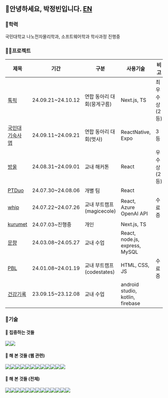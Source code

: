 ## 👋안녕하세요, 박정빈입니다.  [EN](https://github.com/obb8923/obb8923/blob/main/README_EN.md)
### 🏫학력 
국민대학교 나노전자물리학과, 소프트웨어학과 학사과정 진행중
### 🧑‍💻프로젝트
<table>
  <thead>
    <tr>
      <th>제목</th>
      <th>기간</th>
      <th>구분</th>
      <th>사용기술</th>
      <th>비고</th>
    </tr>
  </thead>
  <tbody>
     <tr>
      <td><a href="https://github.com/team-tokpik/tokpik-fe">톡픽</a></td>
      <td>24.09.21~24.10.12</td>
      <td>연합 동아리 대회(뭉게구름)</td>
      <td>Next.js, TS</td>
      <td>최우수상(2등)</td>
    </tr>
    <tr>
      <td><a href="https://github.com/kookmin-lion-teams/Dormitory-App-Front">국민대 기숙사 앱</a></td>
      <td>24.09.11~24.09.21</td>
      <td>연합 동아리 대회(멋사)</td>
      <td>ReactNative, Expo</td>
      <td>3등</td>
    </tr>
     <tr>
      <td><a href="https://github.com/Ragohalttae-Develop-Halgeol/rdh-frontend">방울</a></td>
      <td>24.08.31~24.09.01</td>
      <td>교내 해커톤</td>
      <td>React</td>
      <td>우수상(2등)</td>
    </tr>
    <tr>
      <td><a href="https://github.com/kookmin-lion-teams/Front">PTDuo</a></td>
      <td>24.07.30~24.08.06</td>
      <td>개별 팀</td>
      <td>React</td>
      <td></td>
    </tr>
    <tr>
      <td><a href="https://github.com/obb8923/whip">whip</a></td>
      <td>24.07.22~24.07.26</td>
      <td>교내 부트캠프(magicecole)</td>
      <td>React, Azure OpenAI API</td><td>수료증</td>
    </tr>
    <tr>
      <td><a href="https://github.com/obb8923/kurumet">kurumet</a></td>
      <td>24.07.03~진행중</td>
      <td>개인</td>
      <td>Next.js, TS</td><td></td>
    </tr>
     <tr>
      <td><a href="https://github.com/obb8923/capstone-2024-43">문향</a></td>
      <td>24.03.08~24.05.27</td>
      <td>교내 수업</td>
      <td>React, node.js, express, MySQL</td><td></td>
    </tr>
    <tr>
      <td><a href="https://github.com/obb8923/PBL">PBL</a></td>
      <td>24.01.08~24.01.19</td>
      <td>교내 부트캠프(codestates)</td>
      <td>HTML, CSS, JS</td><td>수료증</td>
    </tr>
    <tr>
      <td><a href="https://github.com/obb8923/Team7App">건강기록</a></td>
      <td>23.09.15~23.12.08</td>
      <td>교내 수업</td>
      <td>android studio, kotlin, firebase</td><td></td>
    </tr>
  </tbody>
</table>

### 🧩기술
#### 🔭 집중하는 것들
<img src="https://img.shields.io/badge/React-20232A?style=for-the-badge&logo=react&logoColor=61DAFB"><img src="https://img.shields.io/badge/javascript-F7DF1E?style=for-the-badge&logo=javascript&logoColor=white">

#### 🌱 해 본 것들 (웹 관련)
<img src="https://img.shields.io/badge/CSS-239120?&style=for-the-badge&logo=css3&logoColor=white"><img src="https://img.shields.io/badge/JavaScript-F7DF1E?style=for-the-badge&logo=JavaScript&logoColor=white"><img src="https://img.shields.io/badge/Node.js-43853D?style=for-the-badge&logo=node.js&logoColor=white"><img src="https://img.shields.io/badge/TypeScript-007ACC?style=for-the-badge&logo=typescript&logoColor=white"><img src="https://img.shields.io/badge/Express.js-404D59?style=for-the-badge"><img src="https://img.shields.io/badge/React-20232A?style=for-the-badge&logo=react&logoColor=61DAFB"><img src="https://img.shields.io/badge/Tailwind_CSS-38B2AC?style=for-the-badge&logo=tailwind-css&logoColor=white"><img src="https://img.shields.io/badge/React_Router-CA4245?style=for-the-badge&logo=react-router&logoColor=white"><img src="https://img.shields.io/badge/Next.js-000?logo=nextdotjs&logoColor=fff&style=for-the-badge"><img src="https://img.shields.io/badge/vanillaextract-F1007E?logo=vanillaextract&logoColor=fff&style=for-the-badge"><img src="https://img.shields.io/badge/zustand-F3DF49?logo=zustand&logoColor=fff&style=for-the-badge"><img src="https://img.shields.io/badge/StoryBook-FF4785?logo=StoryBook&logoColor=fff&style=for-the-badge">



#### 🌱 해 본 것들 (전체)
<img src="https://img.shields.io/badge/Python-14354C?style=for-the-badge&logo=python&logoColor=white"><img src="https://img.shields.io/badge/C%2B%2B-00599C?style=for-the-badge&logo=c%2B%2B&logoColor=white"><img src="https://img.shields.io/badge/Java-ED8B00?style=for-the-badge&logo=openjdk&logoColor=white"><img src="https://img.shields.io/badge/Kotlin-0095D5?&style=for-the-badge&logo=kotlin&logoColor=white"><img src="https://img.shields.io/badge/MySQL-00000F?style=for-the-badge&logo=mysql&logoColor=white"><img src="https://img.shields.io/badge/Amazon_AWS-232F3E?style=for-the-badge&logo=amazon-aws&logoColor=white"><img src="https://img.shields.io/badge/Vercel-000000?style=for-the-badge&logo=vercel&logoColor=white"><img src="https://img.shields.io/badge/Firebase-039BE5?style=for-the-badge&logo=Firebase&logoColor=white"><img src="https://img.shields.io/badge/eslint-3A33D1?style=for-the-badge&logo=eslint&logoColor=white"><img src="https://img.shields.io/badge/prettier-1A2C34?style=for-the-badge&logo=prettier&logoColor=F7BA3E"><img src="https://img.shields.io/badge/Qiskit-%236929C4.svg?style=for-the-badge&logo=Qiskit&logoColor=white"><img src="https://img.shields.io/badge/ReactNative-20232A?style=for-the-badge&logo=reactnative&logoColor=61DAFB"><img src="https://img.shields.io/badge/Expo-20232A?style=for-the-badge&logo=Expo&logoColor=white">







<!--
**obb8923/obb8923** is a ✨ _special_ ✨ repository because its `README.md` (this file) appears on your GitHub profile.

Here are some ideas to get you started:

- 🔭 I’m currently working on ...
- 🌱 I’m currently learning ...
- 👯 I’m looking to collaborate on ...
- 🤔 I’m looking for help with ...
- 💬 Ask me about ...
- 📫 How to reach me: ...
- 😄 Pronouns: ...
- ⚡ Fun fact: ...
-->
